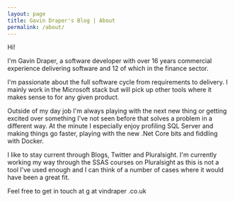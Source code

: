 ```yaml
---
layout: page
title: Gavin Draper's Blog | About
permalink: /about/
---
```


Hi!

I'm Gavin Draper, a software developer with over 16 years commercial experience delivering software and 12 of which in the finance sector.  

I'm passionate about the full software cycle from requirements to delivery. I mainly work in the Microsoft stack but will pick up other tools where it makes sense to for any given product. 

Outside of my day job I'm always playing with the next new thing or getting excited over something I've not seen before that solves a problem in a different way. At the minute I especially enjoy profiling SQL Server and making things go faster, playing with the new .Net Core bits and fiddling with Docker.

I like to stay current through Blogs, Twitter and Pluralsight. I'm currently working my way through the SSAS courses on Pluralsight as this is not a tool I've used enough and I can think of a number of cases where it would have been a great fit.

Feel free to get in touch at g at vindraper .co.uk
